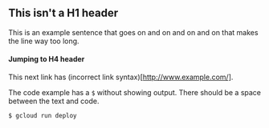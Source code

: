 ## This isn't a H1 header

This is an example sentence that goes on and on and on and on that makes the line way too long.

#### Jumping to H4 header

This next link has (incorrect link syntax)[http://www.example.com/].

The code example has a `$` without showing output. 
There should be a space between the text and code.
```
$ gcloud run deploy
```